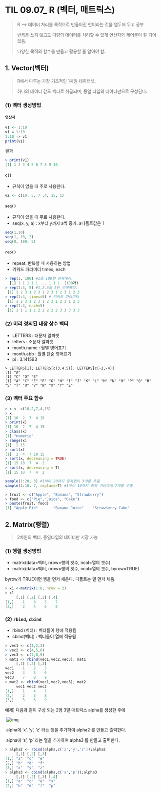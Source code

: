 # TIL 09.07_ R (벡터, 매트릭스)

>  R --> 데이터 처리를 목적으로 만들어진 언어라는 것을 염두에 두고 공부
>
> 반복문 쓰지 않고도 다량의 데이터를 처리할 수 있게 연산자와 제어문이 잘 되어 있음.
>
> 다양한 목적의 함수를 만들고 활용할 줄 알아야 함.



## 1. Vector(벡터)

> R에서 다루는 가장 기초적인 1차원 데이터셋.
>
> 하나의 데이터 값도 벡터로 취급되며, 동일 타입의 데이터만으로 구성된다.

 ### (1) 벡터 생성방법

#### `연산자`

```R
v1 <- 1:10
v1 = 1:10
1:10 -> v1
print(v1)
```

결과

```R
> print(v1)
[1] 1 2 3 4 5 6 7 8 9 10
```

#### `c()`

- 규칙이 없을 때 주로 사용한다.

```R
v2 <- c(10, 5, 7 ,4, 15, 1)
```

#### `seq()`

- 규칙이 있을 때 주로 사용한다.
- seq(x, y, a) : x부터 y까지 a씩 증가. a디폴트값은 1

```R
seq(1,10)
seq(1, 10, 2)
seq(0, 100, 5)
```

#### `rep()`

- repeat. 반복할 때 사용하는 방법
- 키워드 파라미터 times, each

```R
> rep(1, 100) #1을 100번 반복해라.
  [1] 1 1 1 1 1 ... 1 1 1  (100개)
> rep(1:3, 5) #1,2,3을 5번 반복해라.
 [1] 1 2 3 1 2 3 1 2 3 1 2 3 1 2 3
> rep(1:3, times=5) # 키워드 파라미터
 [1] 1 2 3 1 2 3 1 2 3 1 2 3 1 2 3
> rep(1:3, each=5)
 [1] 1 1 1 1 1 2 2 2 2 2 3 3 3 3 3
```



### (2) 미리 정의된 내장 상수 벡터

- LETTERS : 대문자 알파벳
- letters : 소문자 알파벳
- month.name : 월별 영어표기
- month.abb : 월별 단순 영어표기
- pi : 3.141593

```
> LETTERS[1]; LETTERS[c(3,4,5)]; LETTERS[c(-2,-4)]
[1] "A"
[1] "C" "D" "E"
[1] "A" "C" "E" "F" "G" "H" "I" "J" "K" "L" "M" "N" "O" "P" "Q" "R" "S" "T" "U" "V" "W" "X" "Y" "Z"
```



### (3) 벡터 주요 함수

```R
> x <- c(10,2,7,4,15)
> x
[1] 10  2  7  4 15
> print(x)
[1] 10  2  7  4 15
> class(x)
[1] "numeric"
> range(x)
[1]  2 15
> sort(x)
[1]  2  4  7 10 15
> sort(x, decreasing = TRUE)
[1] 15 10  7  4  2
> sort(x, decreasing = T)
[1] 15 10  7  4  2
```

```R
sample(1:20, 3) #1부터 20까지 중복없이 3개를 추출
sample(1:10, 7, replace=T) #1부터 10까지 중복 가능하게 7개를 추출
```

```R
> fruit <- c("Apple", "Banana", "Strawberry")
> food <- c("Pie","Juice", "Cake")
> paste(fruit, food)
[1] "Apple Pie"       "Banana Juice"    "Strawberry Cake"
```



## 2. Matrix(행렬)

> 2차원의 벡터. 동일타입의 데이터만 저장 가능

### (1) 행렬 생성방법

- matrix(data=벡터, nrow=행의 갯수, ncol=열의 갯수)
- matrix(data=벡터, nrow=행의 갯수, ncol=열의 갯수, byrow=TRUE)

byrow가 TRUE이면 행을 먼저 채운다. 디폴트는 열 먼저 채움.

```R
> x1 <-matrix(1:8, nrow = 2)
> x1
     [,1] [,2] [,3] [,4]
[1,]    1    3    5    7
[2,]    2    4    6    8
```



### (2) `rbind`, `cbind`

- rbind (벡터) : 벡터들이 행에 적용됨
- cbind(벡터) : 벡터들이 열에 적용됨

```R
> vec1 <- c(1,2,3)
> vec2 <- c(4,5,6)
> vec3 <- c(7,8,9)
> mat1 <- rbind(vec1,vec2,vec3); mat1
     [,1] [,2] [,3]
vec1    1    2    3
vec2    4    5    6
vec3    7    8    9
> mat2 <- cbind(vec1,vec2,vec3); mat2
     vec1 vec2 vec3
[1,]    1    4    7
[2,]    2    5    8
[3,]    3    6    9
```

예제] 다음과 같이 구성 되는 2행 3열 매트릭스 alpha를 생성한 후에

​    ![img](file:///C:/Users/zhezh/AppData/Local/Temp/msohtmlclip1/01/clip_image001.png)

​     alpha에 ‘x’, ‘y’, ‘z’ 라는 행을 추가하여 alpha2 를 만들고 출력한다.

​    alpha에 ‘s’, ‘p’ 라는 열을 추가하여 alpha3 를 만들고 출력한다.

```R
> alpha2 <- rbind(alpha,c('x','y','z'));alpha2
     [,1] [,2] [,3]
[1,] "a"  "c"  "e" 
[2,] "b"  "d"  "f" 
[3,] "x"  "y"  "z" 
> alpha3 <- cbind(alpha,c('s','p'));alpha3
     [,1] [,2] [,3] [,4]
[1,] "a"  "c"  "e"  "s" 
[2,] "b"  "d"  "f"  "p" 
```

